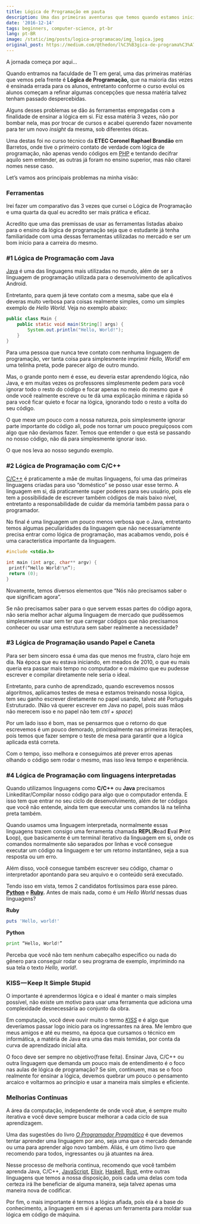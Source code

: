 ```yaml
---
title: Lógica de Programação em pauta
description: Uma das primeiras aventuras que temos quando estamos iniciando no universo da programação é a famosa "Lógica de Programação", neste post eu compartilho minha humilde opinião sobre este tópico tão importante
date: '2016-12-14'
tags: beginners, computer-science, pt-br
lang: pt-BR
image: /static/img/posts/logica-programacao/img_logica.jpeg
original_post: https://medium.com/@thedon/l%C3%B3gica-de-programa%C3%A7%C3%A3o-em-pauta-ae4ea052a246
---
```


A jornada começa por aqui...

Quando entramos na faculdade de TI em geral, uma das primeiras matérias que vemos pela frente é **Lógica de Programação,** que na maioria das vezes é ensinada errada para os alunos, entretanto conforme o curso evolui os alunos começam a refinar algumas concepções que nessa matéria talvez tenham passado despercebidas.

Alguns desses problemas se dão ás ferramentas empregadas com a finalidade de ensinar a lógica em si. Fiz essa matéria 3 vezes, não por bombar nela, mas por trocar de cursos e acabei querendo fazer novamente para ter um novo _insight_ da mesma, sob diferentes óticas.

Uma destas foi no curso técnico da **ETEC Coronel Raphael Brandão** em Barretos, onde tive o primeiro contato de verdade com lógica de programação, não apenas vendo códigos em [PHP](https://pt.wikipedia.org/wiki/PHP) e tentando decifrar aquilo sem entender, as outras já foram no ensino superior, mas não citarei nomes nesse caso.

Let’s vamos aos principais problemas na minha visão:

### Ferramentas

Irei fazer um comparativo das 3 vezes que cursei o Lógica de Programação e uma quarta da qual eu acredito ser mais prática e eficaz.

Acredito que uma das premissas de usar as ferramentas listadas abaixo para o ensino da lógica de programação seja que o estudante já tenha familiaridade com uma dessas ferramentas utilizadas no mercado e ser um bom inicio para a carreira do mesmo.

### #1 Lógica de Programação com Java

[Java](https://pt.wikipedia.org/wiki/Java_%28linguagem_de_programa%C3%A7%C3%A3o%29) é uma das linguagens mais utilizadas no mundo, além de ser a linguagem de programação utilizada para o desenvolvimento de aplicativos Android.

Entretanto, para quem já teve contato com a mesma, sabe que ela é deveras muito verbosa para coisas realmente simples, como um simples exemplo de _Hello World._ Veja no exemplo abaixo:

```java
public class Main {
    public static void main(String[] args) {
        System.out.println("Hello, World!");
    }
}
```

Para uma pessoa que nunca teve contato com nenhuma linguagem de programação, ver tanta coisa para simplesmente imprimir _Hello, World!_ em uma telinha preta, pode parecer algo de outro mundo.

Mas, o grande ponto nem é esse, eu deveria estar aprendendo lógica, não Java, e em muitas vezes os professores simplesmente pedem para você ignorar todo o resto do código e focar apenas no meio do mesmo que é onde você realmente escreve ou te dá uma explicação minima e rápida só para você ficar quieto e focar na lógica, ignorando todo o resto a volta do seu código.

O que mexe um pouco com a nossa natureza, pois simplesmente ignorar parte importante do código ali, pode nos tornar um pouco preguiçosos com algo que não devíamos fazer. Temos que entender o que está se passando no nosso código, não dá para simplesmente ignorar isso.

O que nos leva ao nosso segundo exemplo.

### #2 Lógica de Programação com C/C++

[C/C++](https://pt.wikipedia.org/wiki/C%2B%2B) é praticamente a mãe de muitas linguagens, foi uma das primeiras linguagens criadas para uso “doméstico” se posso usar esse termo. A linguagem em si, dá praticamente super poderes para seu usuário, pois ele tem a possibilidade de escrever também códigos de mais baixo nível, entretanto a responsabilidade de cuidar da memória também passa para o programador.

No final é uma linguagem um pouco menos verbosa que o Java, entretanto temos algumas peculiaridades da linguagem que não necessariamente precisa entrar como lógica de programação, mas acabamos vendo, pois é uma característica importante da linguagem.

```cpp
#include <stdio.h>

int main (int argc, char** argv) {
 printf(“Hello World!\n”);
 return (0);
}

```

Novamente, temos diversos elementos que “Nós não precisamos saber o que significam agora”.

Se não precisamos saber para o que servem essas partes do código agora, não seria melhor achar alguma linguagem de mercado que pudêssemos simplesmente usar sem ter que carregar códigos que não precisamos conhecer ou usar uma estrutura sem saber realmente a necessidade?

### #3 Lógica de Programação usando Papel e Caneta

Para ser bem sincero essa é uma das que menos me frustra, claro hoje em dia. Na época que eu estava iniciando, em meados de 2010, o que eu mais queria era passar mais tempo no computador e o máximo que eu pudesse escrever e compilar diretamente nele seria o ideal.

Entretanto, para cunho de aprendizado, quando escrevemos nossos algoritmos, aplicamos testes de mesa e estamos treinando nossa lógica, tem seu ganho escrever diretamente no papel usando, talvez até Português Estruturado. (Não vá querer escrever em Java no papel, pois suas mãos não merecem isso e no papel não tem _ctrl + space_)

Por um lado isso é bom, mas se pensarmos que o retorno do que escrevemos é um pouco demorado, principalmente nas primeiras iterações, pois temos que fazer sempre o teste de mesa para garantir que a lógica aplicada está correta.

Com o tempo, isso melhora e conseguimos até prever erros apenas olhando o código sem rodar o mesmo, mas isso leva tempo e experiência.

### #4 Lógica de Programação com linguagens interpretadas

Quando utilizamos linguagens como **C/C++** ou **Java** precisamos Linkeditar/Compilar nosso código para algo que o computador entenda. E isso tem que entrar no seu ciclo de desenvolvimento, além de ter códigos que você não entende, ainda tem que executar uns comandos lá na telinha preta também.

Quando usamos uma linguagem interpretada, normalmente essas linguagens trazem consigo uma ferramenta chamada **REPL**(**R**ead **E**val **P**rint **L**oop), que basicamente é um terminal iterativo da linguagem em si, onde os comandos normalmente são separados por linhas e você consegue executar um código na linguagem e ter um retorno instantâneo, seja a sua resposta ou um erro.

Além disso, você consegue também escrever seu código, chamar o interpretador apontando para seu arquivo e o conteúdo será executado.

Tendo isso em vista, temos 2 candidatos fortíssimos para esse páreo. **[Python](https://pt.wikipedia.org/wiki/Python)** e **[Ruby](https://pt.wikipedia.org/wiki/Python).** Antes de mais nada, como é um _Hello World_ nessas duas linguagens?

**Ruby**

```ruby
puts 'Hello, world!'
```

**Python**

```python
print “Hello, World!”
```

Perceba que você não tem nenhum cabeçalho especifico ou nada do gênero para conseguir rodar o seu programa de exemplo, imprimindo na sua tela o texto _Hello, world!_.

### KISS — Keep It Simple Stupid

O importante é aprendermos lógica e o ideal é manter o mais simples possível, não existe um motivo para usar uma ferramenta que adiciona uma complexidade desnecessária ao conjunto da obra.

Em computação, você deve ouvir muito o termo _[KISS](https://pt.wikipedia.org/wiki/Keep_It_Simple)_ e é algo que deveríamos passar logo inicio para os ingressantes na área. Me lembro que meus amigos e até eu mesmo, na época que cursamos o técnico em informática, a matéria de Java era uma das mais temidas, por conta da curva de aprendizado inicial alta.

O foco deve ser sempre no objetivo(frase feita). Ensinar Java, C/C++ ou outra linguagem que demanda um pouco mais de entendimento é o foco nas aulas de lógica de programação? Se sim, continuem, mas se o foco realmente for ensinar a lógica, devemos quebrar um pouco o pensamento arcaico e voltarmos ao princípio e usar a maneira mais simples e eficiente.

### Melhorias Continuas

A área da computação, independente de onde você atue, é sempre muito iterativa e você deve sempre buscar melhorar a cada ciclo de sua aprendizagem.

Uma das sugestões do livro _[O Programador Pragmático](https://www.amazon.com/Pragmatic-Programmer-Journeyman-Master/dp/020161622X/ref=sr_1_1)_ é que devemos tentar aprender uma linguagem por ano, seja uma que o mercado demande ou uma para aprender algo novo também. Aliás, é um ótimo livro que recomendo para todos, ingressantes ou já atuantes na área.

Nesse processo de melhoria continua, recomendo que você também aprenda Java, C/C++, [JavaScript](https://pt.wikipedia.org/wiki/JavaScript), [Elixir](https://pt.wikipedia.org/wiki/Elixir_%28linguagem_de_programa%C3%A7%C3%A3o%29), [Haskell](https://pt.wikipedia.org/wiki/Haskell_%28linguagem_de_programa%C3%A7%C3%A3o%29), [Rust](https://pt.wikipedia.org/wiki/Rust_%28linguagem_de_programa%C3%A7%C3%A3o%29), entre outras linguagens que temos a nossa disposição, pois cada uma delas com toda certeza irá lhe beneficiar de alguma maneira, seja talvez apenas uma maneira nova de codificar.

Por fim, o mais importante é termos a lógica afiada, pois ela é a base do conhecimento, a linguagem em si é apenas um ferramenta para moldar sua lógica em código de máquina.

